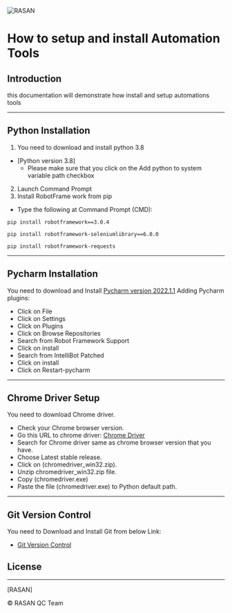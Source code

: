 ![RASAN](../RepoHeader.jpeg)

# How to setup and install Automation Tools


## Introduction

this documentation will demonstrate how  install and setup automations tools


---
## Python Installation
1.	You need to download and install python 3.8
- [Python version 3.8]
    - Please make sure that you click on the Add python to system variable path checkbox
2.	Launch Command Prompt
3.	Install RobotFrame work from pip 
-	Type the following at Command Prompt (CMD):
```
pip install robotframework==3.0.4
```
```
pip install robotframework-seleniumlibrary==6.0.0
```
```
pip install robotframework-requests
```
---
## Pycharm Installation
You need to download and Install [Pycharm version 2022.1.1](https://download.jetbrains.com/python/pycharm-community-2022.1.1.exe)
Adding Pycharm plugins:
- Click on File
- Click on Settings 
- Click on Plugins
- Click on Browse Repositories
- Search from Robot Framework Support
- Click on install 
- Search from IntelliBot Patched
- Click on install 
- Click on Restart-pycharm 
---
## Chrome Driver Setup


You need to download Chrome driver.
 - Check your Chrome browser version.
 - Go this URL to chrome driver: [Chrome Driver](https://chromedriver.chromium.org/) 
 - Search for Chrome driver same as chrome browser version that you have.
 - Choose Latest stable release.
 - Click on (chromedriver_win32.zip).
 - Unzip chromedriver_win32.zip file.
 - Copy (chromedriver.exe)
 - Paste the file (chromedriver.exe) to Python default path.
---
## Git Version Control
You need to Download and Install Git from below Link:
- [Git Version Control](https://github.com/aspnet/Home)

## License
---
[RASAN] 

&copy; RASAN QC Team
